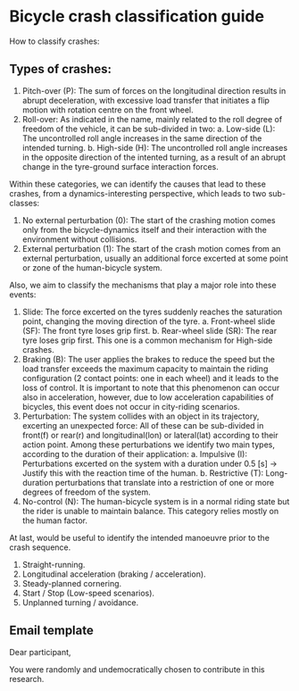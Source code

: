 Bicycle crash classification guide
==================================

How to classify crashes:

## Types of crashes:

1. Pitch-over (P): The sum of forces on the longitudinal direction results in abrupt deceleration, with excessive load transfer that initiates a flip motion with rotation centre on the front wheel.
2. Roll-over: As indicated in the name, mainly related to the roll degree of freedom of the vehicle, it can be sub-divided in two:
    a. Low-side (L): The uncontrolled roll angle increases in the same direction of the intended turning.
    b. High-side (H): The uncontrolled roll angle increases in the opposite direction of the intented turning, as a result of an abrupt change in the tyre-ground surface interaction forces.

Within these categories, we can identify the causes that lead to these crashes, from a dynamics-interesting perspective, which leads to two sub-classes:

1. No external perturbation (0): The start of the crashing motion comes only from the bicycle-dynamics itself and their interaction with the environment without collisions.
2. External perturbation (1): The start of the crash motion comes from an external perturbation, usually an additional force excerted at some point or zone of the human-bicycle system.

Also, we aim to classify the mechanisms that play a major role into these events:

1. Slide: The force excerted on the tyres suddenly reaches the saturation point, changing the moving direction of the tyre.
    a. Front-wheel slide (SF): The front tyre loses grip first.
    b. Rear-wheel slide (SR): The rear tyre loses grip first. This one is a common mechanism for High-side crashes.
2. Braking (B): The user applies the brakes to reduce the speed but the load transfer exceeds the maximum capacity to maintain the riding configuration (2 contact points: one in each wheel) and it leads to the loss of control.
It is important to note that this phenomenon can occur also in acceleration, however, due to low acceleration capabilities of bicycles, this event does not occur in city-riding scenarios.
3. Perturbation: The system collides with an object in its trajectory, excerting an unexpected force:
All of these can be sub-divided in front(f) or rear(r) and longitudinal(lon) or lateral(lat) according to their action point.
Among these perturbations we identify two main types, according to the duration of their application:
    a. Impulsive (I): Perturbations excerted on the system with a duration under 0.5 [s] -> Justify this with the reaction time of the human.
    b. Restrictive (T): Long-duration perturbations that translate into a restriction of one or more degrees of freedom of the system.
4. No-control (N): The human-bicycle system is in a normal riding state but the rider is unable to maintain balance. This category relies mostly on the human factor.


At last, would be useful to identify the intended manoeuvre prior to the crash sequence.

1. Straight-running.
2. Longitudinal acceleration (braking / acceleration).
3. Steady-planned cornering.
4. Start / Stop (Low-speed scenarios).
5. Unplanned turning / avoidance.



Email template
--------------

Dear participant,

You were randomly and undemocratically chosen to contribute in this research.

